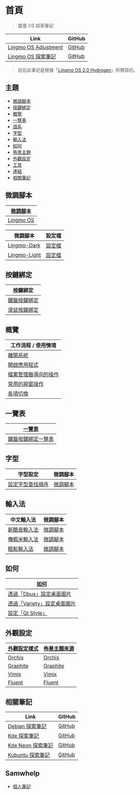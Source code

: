 

# 首頁

> 靈墨 OS 探索筆記

| Link | GitHub |
| ---- | ------ |
| [Lingmo OS Adjustment](https://samwhelp.github.io/lingmo-adjustment/) | [GitHub](https://github.com/samwhelp/lingmo-adjustment) |
| [Lingmo OS 探索筆記](https://samwhelp.github.io/note-about-lingmo/) | [GitHub](https://github.com/samwhelp/note-about-lingmo) |


> 目前此筆記是根據「[Lingmo OS 2.0 Hydrogen](https://github.com/orgs/LingmoOS/discussions/20)」所撰寫的。




## 主題

* [微調腳本](#微調腳本)
* [按鍵綁定](#按鍵綁定)
* [概覽](#概覽)
* [一覽表](#一覽表)
* [語系](read/subject/locale)
* [字型](#字型)
* [輸入法](#輸入法)
* [如何](#如何)
* [佈景主題](read/subject/theme)
* [外觀設定](#外觀設定)
* [工具](read/subject/tool)
* [連結](read/link)
* [相關筆記](#相關筆記)




## 微調腳本

| [微調腳本](https://samwhelp.github.io/note-about-lingmo/read/config.html) |
| -------- |
| [Lingmo OS](https://github.com/samwhelp/lingmo-adjustment/tree/main/prototype/main) |


| 微調腳本 | 設定檔   |
| -------- | -------- |
| [Lingmo-Dark](https://github.com/samwhelp/lingmo-adjustment/tree/main/prototype/main/lingmo-config/locale/en_us/Lingmo-Dark) | [設定檔](https://github.com/samwhelp/lingmo-adjustment/tree/main/prototype/main/lingmo-config/locale/en_us/Lingmo-Dark/asset/overlay/etc/skel/.config) |
| [Lingmo-Light](https://github.com/samwhelp/lingmo-adjustment/tree/main/prototype/main/lingmo-config/locale/en_us/Lingmo-Light) | [設定檔](https://github.com/samwhelp/lingmo-adjustment/tree/main/prototype/main/lingmo-config/locale/en_us/Lingmo-Light/asset/overlay/etc/skel/.config) |




## 按鍵綁定

| 按鍵綁定 |
| ------- |
| [鍵盤按鍵綁定](https://samwhelp.github.io/note-about-lingmo/read/config/keybind.html) |
| [滑鼠按鍵綁定](https://samwhelp.github.io/note-about-lingmo/read/config/mousebind.html) |




## 概覽

| 工作流程 / 使用情境 |
| ----------------- |
| [離開系統](https://samwhelp.github.io/note-about-lingmo/read/guide/workflow/exit.html) |
| [開啟應用程式](https://samwhelp.github.io/note-about-lingmo/read/guide/workflow/launch-application.html) |
| [檔案管理器導向的操作](https://samwhelp.github.io/note-about-lingmo/read/guide/workflow/file-manager-oriented.html) |
| [常用的視窗操作](https://samwhelp.github.io/note-about-lingmo/read/guide/workflow/window-control.html) |
| [各項切換](https://samwhelp.github.io/note-about-lingmo/read/guide/workflow/switch.html) |




## 一覽表

| [一覽表](https://samwhelp.github.io/note-about-lingmo/read/cheatsheet.html) |
| ----- |
| [鍵盤按鍵綁定一覽表](https://samwhelp.github.io/note-about-lingmo/read/cheatsheet/keybind.html) |




## 字型

| 字型設定 | 微調腳本 |
| -------- | -------- |
| [設定字型查找順序](https://samwhelp.github.io/note-about-lingmo/read/subject/font/config/font-match-order.html) | [微調腳本](https://github.com/samwhelp/lingmo-adjustment/tree/main/prototype/main/font-config/font-match-order) |




## 輸入法

| 中文輸入法 | 微調腳本 |
| ---------- | -------- |
| [新酷音輸入法](https://samwhelp.github.io/note-about-lingmo/read/subject/input-method/fcitx5/module/fcitx5-chewing.html) | [微調腳本](https://github.com/samwhelp/lingmo-adjustment/tree/main/prototype/main/im-config/fcitx5/fcitx5-chewing) |
| [嘸蝦米輸入法](https://samwhelp.github.io/note-about-lingmo/read/subject/input-method/fcitx5/table/fcitx5-table-boshiamy.html) | [微調腳本](https://github.com/samwhelp/lingmo-adjustment/tree/main/prototype/main/im-config/fcitx5/fcitx5-table-boshiamy) |
| [輕鬆輸入法](https://samwhelp.github.io/note-about-lingmo/read/subject/input-method/fcitx5/table/fcitx5-table-easy-large.html) | [微調腳本](https://github.com/samwhelp/lingmo-adjustment/tree/main/prototype/main/im-config/fcitx5/fcitx5-table-easy-large) |




## 如何

| [如何](https://samwhelp.github.io/note-about-lingmo/read/howto.html) |
| ----- |
| [透過「Dbus」設定桌面圖片](https://samwhelp.github.io/note-about-lingmo/read/howto/set-wallpaper-by-dbus.html) |
| [透過「Variety」設定桌面圖片](https://samwhelp.github.io/note-about-lingmo/read/howto/set-wallpaper-by-variety.html) |
| [設定「Qt Style」](https://samwhelp.github.io/note-about-lingmo/read/howto/config-qt-style.html) |




## 外觀設定

| [外觀設定樣式](https://samwhelp.github.io/note-about-lingmo/read/subject/style/recipe.html) | [佈景主題來源](https://samwhelp.github.io/note-about-lingmo/read/subject/theme/source.html) |
| ---------- | ---------- |
| [Orchis](https://samwhelp.github.io/note-about-lingmo/read/subject/style/recipe/Orchis.html) | [Orchis](https://samwhelp.github.io/note-about-lingmo/read/subject/theme/source/Orchis.html) |
| [Graphite](https://samwhelp.github.io/note-about-lingmo/read/subject/style/recipe/Graphite.html) | [Graphite](https://samwhelp.github.io/note-about-lingmo/read/subject/theme/source/Graphite.html) |
| [Vimix](https://samwhelp.github.io/note-about-lingmo/read/subject/style/recipe/Vimix.html) | [Vimix](https://samwhelp.github.io/note-about-lingmo/read/subject/theme/source/Vimix.html) |
| [Fluent](https://samwhelp.github.io/note-about-lingmo/read/subject/style/recipe/Fluent.html) | [Fluent](https://samwhelp.github.io/note-about-lingmo/read/subject/theme/source/Fluent.html) |




## 相關筆記

| Link | GitHub |
| ---- | ------ |
| [Debian 探索筆記](https://samwhelp.github.io/note-about-debian/) | [GitHub](https://github.com/samwhelp/note-about-debian) |
| [Kde 探索筆記](https://samwhelp.github.io/note-about-kde/) | [GitHub](https://github.com/samwhelp/note-about-kde) |
| [Kde Neon 探索筆記](https://samwhelp.github.io/note-about-kde-neon/) | [GitHub](https://github.com/samwhelp/note-about-kde-neon) |
| [Kubuntu 探索筆記](https://samwhelp.github.io/note-about-kubuntu/) | [GitHub](https://github.com/samwhelp/note-about-kubuntu) |




## Samwhelp

* [個人筆記](https://samwhelp.github.io/book/)
